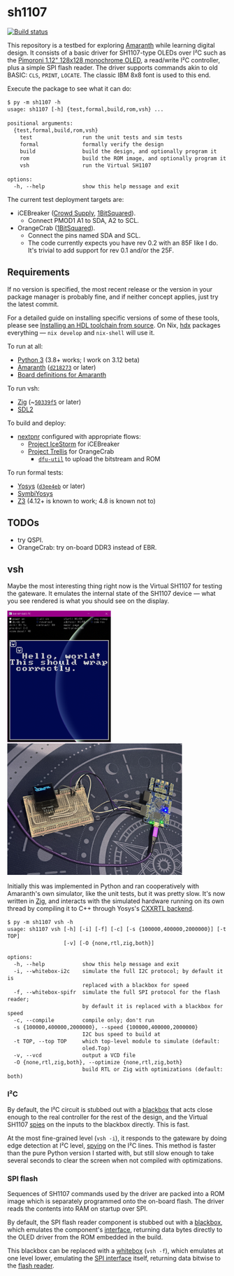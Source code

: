 # sh1107

[![Build status]](https://buildkite.com/hrzn/sh1107)

This repository is a testbed for exploring [Amaranth] while learning digital
design. It consists of a basic driver for SH1107-type OLEDs over I²C such as the
[Pimoroni 1.12" 128x128 monochrome OLED][Pimoroni OLED], a read/write I²C
controller, plus a simple SPI flash reader. The driver supports commands akin to
old BASIC: `CLS`, `PRINT`, `LOCATE`. The classic IBM 8x8 font is used to this
end.

[Build status]: https://badge.buildkite.com/50b21967ee2e88d80db0bd35a97173a66f322b5d2141d21060.svg?branch=main
[Amaranth]: https://github.com/amaranth-lang/amaranth
[Pimoroni OLED]: https://shop.pimoroni.com/products/1-12-oled-breakout

Execute the package to see what it can do:

```console
$ py -m sh1107 -h
usage: sh1107 [-h] {test,formal,build,rom,vsh} ...

positional arguments:
  {test,formal,build,rom,vsh}
    test                run the unit tests and sim tests
    formal              formally verify the design
    build               build the design, and optionally program it
    rom                 build the ROM image, and optionally program it
    vsh                 run the Virtual SH1107

options:
  -h, --help            show this help message and exit
```

The current test deployment targets are:

* iCEBreaker ([Crowd Supply][iCEBreaker on Crowd Supply],
  [1BitSquared][iCEBreaker on 1BitSquared]).
  * Connect PMOD1 A1 to SDA, A2 to SCL.
* OrangeCrab ([1BitSquared][OrangeCrab on 1BitSquared]).
  * Connect the pins named SDA and SCL.
  * The code currently expects you have rev 0.2 with an 85F like I do. It's
    trivial to add support for rev 0.1 and/or the 25F.

[iCEBreaker on Crowd Supply]: https://www.crowdsupply.com/1bitsquared/icebreaker-fpga
[iCEBreaker on 1BitSquared]: https://1bitsquared.com/products/icebreaker
[OrangeCrab on 1BitSquared]: https://1bitsquared.com/products/orangecrab

## Requirements

If no version is specified, the most recent release or the version in your
package manager is probably fine, and if neither concept applies, just try the
latest commit.

For a detailed guide on installing specific versions of some of these tools,
please see [Installing an HDL toolchain from source][notes-0001].  On Nix,
[hdx] packages everything — `nix develop` and `nix-shell` will use it.

To run at all:

* [Python 3] (3.8+ works; I work on 3.12 beta)
* [Amaranth] ([`d218273`] or later)
* [Board definitions for Amaranth][amaranth-boards]

To run vsh:

* [Zig] (~[`50339f5`] or later)
* [SDL2]

To build and deploy:

* [nextpnr] configured with appropriate flows:
  * [Project IceStorm] for iCEBreaker
  * [Project Trellis] for OrangeCrab
    * [`dfu-util`] to upload the bitstream and ROM

To run formal tests:

* [Yosys] ([`d3ee4eb`] or later)
* [SymbiYosys]
* [Z3] (4.12+ is known to work; 4.8 is known not to)

[notes-0001]: https://notes.hrzn.ee/posts/0001-hdl-toolchain-source/
[hdx]: https://github.com/charlottia/hdx
[Python 3]: https://www.python.org
[`d218273`]: https://github.com/amaranth-lang/amaranth/commit/d218273b9b2c6e65b7d92eb0f280306ea9c07ea3
[amaranth-boards]: https://github.com/amaranth-lang/amaranth-boards
[Yosys]: https://github.com/yosyshq/yosys
[`d3ee4eb`]: https://github.com/YosysHQ/yosys/commit/d3ee4eba5b8d68c891f0beb831f19068e08765ed
[SymbiYosys]: https://github.com/YosysHQ/sby
[Z3]: https://github.com/Z3Prover/z3
[nextpnr]: https://github.com/YosysHQ/nextpnr
[Project IceStorm]: https://github.com/YosysHQ/icestorm
[Project Trellis]: https://github.com/YosysHQ/prjtrellis
[`dfu-util`]: https://dfu-util.sourceforge.net/
[Zig]: https://ziglang.org/
[SDL2]: https://libsdl.org/
[`50339f5`]: https://github.com/ziglang/zig/commit/50339f595aa6ec96760b1cd9f8d0e0bfc3f167fc


## TODOs

- try QSPI.
- OrangeCrab: try on-board DDR3 instead of EBR.

## vsh

Maybe the most interesting thing right now is the Virtual SH1107 for testing the
gateware. It emulates the internal state of the SH1107 device — what you see
rendered is what you should see on the display.

[<img alt="screenshot of the Virtual SH1107 testbench" src="doc/vsh.png"
height="300">](doc/vsh.png) [<img alt="photo of the OLED device being run on an
iCEBreaker" src="doc/helloworld.jpg" height="300">](doc/helloworld.jpg)

Initially this was implemented in Python and ran cooperatively with Amaranth's
own simulator, like the unit tests, but it was pretty slow. It's now written in
[Zig], and interacts with the simulated hardware running on its own thread by
compiling it to C++ through Yosys's [CXXRTL backend][CXXRTL].

[CXXRTL]: https://github.com/YosysHQ/yosys/tree/master/backends/cxxrtl

```console
$ py -m sh1107 vsh -h
usage: sh1107 vsh [-h] [-i] [-f] [-c] [-s {100000,400000,2000000}] [-t TOP]
                  [-v] [-O {none,rtl,zig,both}]

options:
  -h, --help            show this help message and exit
  -i, --whitebox-i2c    simulate the full I2C protocol; by default it is
                        replaced with a blackbox for speed
  -f, --whitebox-spifr  simulate the full SPI protocol for the flash reader;
                        by default it is replaced with a blackbox for speed
  -c, --compile         compile only; don't run
  -s {100000,400000,2000000}, --speed {100000,400000,2000000}
                        I2C bus speed to build at
  -t TOP, --top TOP     which top-level module to simulate (default:
                        oled.Top)
  -v, --vcd             output a VCD file
  -O {none,rtl,zig,both}, --optimize {none,rtl,zig,both}
                        build RTL or Zig with optimizations (default: both)
```

### I²C

By default, the I²C circuit is stubbed out with a
[blackbox](vsh/i2c_blackbox.cc) that acts close enough to the real controller
for the rest of the design, and the Virtual SH1107
[spies](vsh/src/I2CBBConnector.zig) on the inputs to the blackbox directly. This
is fast.

At the most fine-grained level (`vsh -i`), it responds to the gateware by doing
edge detection at I²C level, [spying](vsh/src/I2CConnector.zig) on the I²C
lines. This method is faster than the pure Python version I started with, but
still slow enough to take several seconds to clear the screen when not compiled
with optimizations.

### SPI flash

Sequences of SH1107 commands used by the driver are packed into a ROM image
which is separately programmed onto the on-board flash.  The driver reads the
contents into RAM on startup over SPI.

By default, the SPI flash reader component is stubbed out with a
[blackbox](vsh/spifr_blackbox.cc), which emulates the component's
[interface](vsh/spifr_blackbox.il), returning data bytes directly to the OLED
driver from the ROM embedded in the build.

This blackbox can be replaced with a [whitebox](vsh/spifr_whitebox.cc) (`vsh
-f`), which emulates at one level lower, emulating the [SPI
interface](vsh/spifr_whitebox.il) itself, returning data bitwise to the [flash
reader](sh1107/spi/spi_flash_reader.py).
